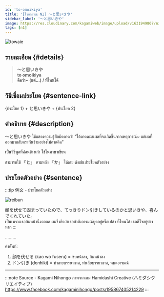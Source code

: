 ```yaml
---
id: 'to-omoikiya'
title: '[ไวยากรณ์ N1] 〜と思いきや'
sidebar_label: '〜と思いきや'
image: https://res.cloudinary.com/kagamiweb/image/upload/v1631949867/nihongo/grammar/n1/reibun/to-omoikiya.jpg
tags: [n1]
---
```


![towaie](https://res.cloudinary.com/kagamiweb/image/upload/v1631718085/nihongo/grammar/n1/to-omoikiya.png)

## รายละเอียด {#details}

> **〜と思いきや**  
> **to omoikiya**  
> **คิดว่า~ (แต่...) / ที่ไหนได้**

## วิธีเชื่อมประโยค {#sentence-link}

{ประโยค 1} + と思いきや + {ประโยค 2}

## คำอธิบาย {#description}

〜と思いきや ใช้แสดงความรู้สึกผิดคาดว่า “ได้คาดคะเนผลที่จะเกิดขึ้นจากเหตุการณ์~ แต่ผลที่ออกมากลับตรงกันข้ามอย่างไม่คาดคิด”

เป็นวิธีพูดที่ค่อนข้างเก่า ใช้ในภาษาเขียน

สามารถใช้ 「と」 ตามหลัง 「か」 ได้เลย ดังเช่นประโยคตัวอย่าง

## ประโยคตัวอย่าง {#sentence}

:::tip 例文 - ประโยคตัวอย่าง

![reibun](https://res.cloudinary.com/kagamiweb/image/upload/v1631949867/nihongo/grammar/n1/reibun/to-omoikiya.jpg)

顔を伏せて固まっていたので、てっきりドン引きしているのかと思いきや、喜んでくれていた。  
เป็นเพราะเธอก้มหน้านิ่งตลอด ผมจึงคิดว่าเธอกำลังอารมณ์บูดอยู่หรือเปล่า ที่ไหนได้ เธอดีใจอยู่ต่างหาก
:::

.........

คำศัพท์:
1. 顔を伏せる (kao wo fuseru) = ซบหน้าลง, ก้มหน้าลง
2. ドン引き (donhiki) = ทำลายบรรยากาศ, ทำเสียบรรยากาศ, หมดอารมณ์

---
:::note Source - Kagami Nihongo
ภาพจากเกม Hamidashi Creative (ハミダシクリエイティブ)  
https://www.facebook.com/kagaminihongo/posts/195867405214229
:::